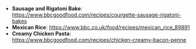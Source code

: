 - **Sausage and Rigatoni Bake**:
https://www.bbcgoodfood.com/recipes/courgette-sausage-rigatoni-bakes
- **Mexican Rice**:
https://www.bbc.co.uk/food/recipes/mexican_rice_89891
- **Creamy Chicken Pasta**:
https://www.bbcgoodfood.com/recipes/chicken-creamy-bacon-penne